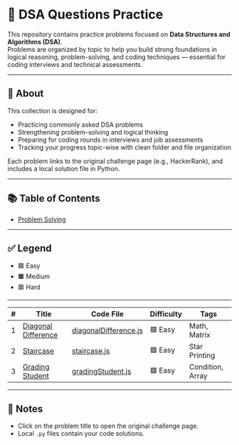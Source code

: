 # 🧠 DSA Questions Practice

This repository contains practice problems focused on **Data Structures and Algorithms (DSA)**.  
Problems are organized by topic to help you build strong foundations in logical reasoning, problem-solving, and coding techniques — essential for coding interviews and technical assessments.

---

## 📌 About

This collection is designed for:

- Practicing commonly asked DSA problems 
- Strengthening problem-solving and logical thinking
- Preparing for coding rounds in interviews and job assessments
- Tracking your progress topic-wise with clean folder and file organization

Each problem links to the original challenge page (e.g., HackerRank), and includes a local solution file in Python.

---

## 📚 Table of Contents

- [Problem Solving](./ProblemSolving)
<!-- Add more sections as needed -->

---

## ✅ Legend

- 🟩 Easy
- 🟧 Medium
- 🟥 Hard

---
| #   | Title                    | Code File              | Difficulty | Tags           |
|-----|--------------------------|------------------------|------------|----------------|
| 1   | [Diagonal Difference](https://www.hackerrank.com/challenges/diagonal-difference/problem)  | [diagonalDifference.js](./ProblemSolving/diagonalDifference.js) | 🟩 Easy     | Math, Matrix   |
| 2   | [Staircase](https://www.hackerrank.com/challenges/staircase/problem) | [staircase.js](./ProblemSolving/staircase.js) | 🟩 Easy | Star Printing |
| 3   | [Grading Student](https://www.hackerrank.com/challenges/grading/problem) | [gradingStudent.js](./ProblemSolving/gradingStudents.js) | 🟩 Easy | Condition, Array |

--- 


## 📌 Notes

- Click on the problem title to open the original challenge page.
- Local `.py` files contain your code solutions.